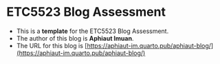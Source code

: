 
# ETC5523 Blog Assessment

* This is a **template** for the ETC5523 Blog Assessment. 
* The author of this blog is **Aphiaut Imuan**.
* The URL for this blog is [https://aphiaut-im.quarto.pub/aphiaut-blog/](https://aphiaut-im.quarto.pub/aphiaut-blog/)
